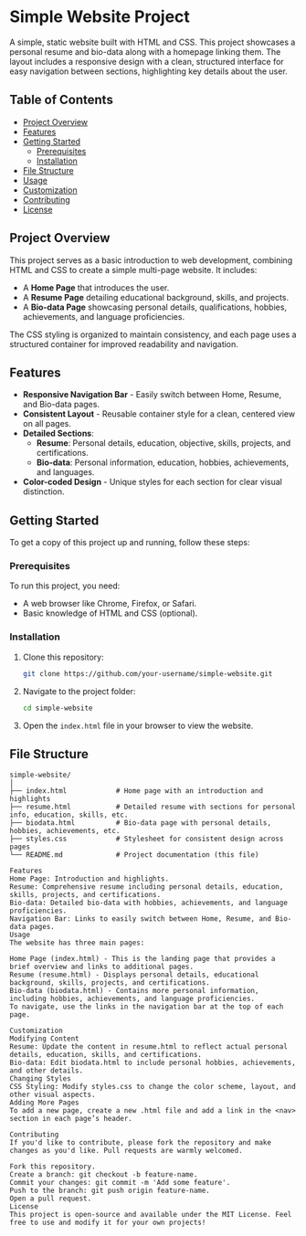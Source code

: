 # Simple Website Project

A simple, static website built with HTML and CSS. This project showcases a personal resume and bio-data along with a homepage linking them. The layout includes a responsive design with a clean, structured interface for easy navigation between sections, highlighting key details about the user.

## Table of Contents

- [Project Overview](#project-overview)
- [Features](#features)
- [Getting Started](#getting-started)
  - [Prerequisites](#prerequisites)
  - [Installation](#installation)
- [File Structure](#file-structure)
- [Usage](#usage)
- [Customization](#customization)
- [Contributing](#contributing)
- [License](#license)

## Project Overview

This project serves as a basic introduction to web development, combining HTML and CSS to create a simple multi-page website. It includes:
- A **Home Page** that introduces the user.
- A **Resume Page** detailing educational background, skills, and projects.
- A **Bio-data Page** showcasing personal details, qualifications, hobbies, achievements, and language proficiencies.

The CSS styling is organized to maintain consistency, and each page uses a structured container for improved readability and navigation.

## Features

- **Responsive Navigation Bar** - Easily switch between Home, Resume, and Bio-data pages.
- **Consistent Layout** - Reusable container style for a clean, centered view on all pages.
- **Detailed Sections**:
  - **Resume**: Personal details, education, objective, skills, projects, and certifications.
  - **Bio-data**: Personal information, education, hobbies, achievements, and languages.
- **Color-coded Design** - Unique styles for each section for clear visual distinction.

## Getting Started

To get a copy of this project up and running, follow these steps:

### Prerequisites

To run this project, you need:
- A web browser like Chrome, Firefox, or Safari.
- Basic knowledge of HTML and CSS (optional).

### Installation

1. Clone this repository:

    ```bash
    git clone https://github.com/your-username/simple-website.git
    ```

2. Navigate to the project folder:

    ```bash
    cd simple-website
    ```

3. Open the `index.html` file in your browser to view the website.

## File Structure

```plaintext
simple-website/
│
├── index.html            # Home page with an introduction and highlights
├── resume.html           # Detailed resume with sections for personal info, education, skills, etc.
├── biodata.html          # Bio-data page with personal details, hobbies, achievements, etc.
├── styles.css            # Stylesheet for consistent design across pages
└── README.md             # Project documentation (this file)

Features
Home Page: Introduction and highlights.
Resume: Comprehensive resume including personal details, education, skills, projects, and certifications.
Bio-data: Detailed bio-data with hobbies, achievements, and language proficiencies.
Navigation Bar: Links to easily switch between Home, Resume, and Bio-data pages.
Usage
The website has three main pages:

Home Page (index.html) - This is the landing page that provides a brief overview and links to additional pages.
Resume (resume.html) - Displays personal details, educational background, skills, projects, and certifications.
Bio-data (biodata.html) - Contains more personal information, including hobbies, achievements, and language proficiencies.
To navigate, use the links in the navigation bar at the top of each page.

Customization
Modifying Content
Resume: Update the content in resume.html to reflect actual personal details, education, skills, and certifications.
Bio-data: Edit biodata.html to include personal hobbies, achievements, and other details.
Changing Styles
CSS Styling: Modify styles.css to change the color scheme, layout, and other visual aspects.
Adding More Pages
To add a new page, create a new .html file and add a link in the <nav> section in each page’s header.

Contributing
If you'd like to contribute, please fork the repository and make changes as you'd like. Pull requests are warmly welcomed.

Fork this repository.
Create a branch: git checkout -b feature-name.
Commit your changes: git commit -m 'Add some feature'.
Push to the branch: git push origin feature-name.
Open a pull request.
License
This project is open-source and available under the MIT License. Feel free to use and modify it for your own projects!
